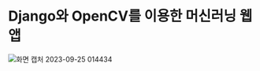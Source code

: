 # Django와 OpenCV를 이용한 머신러닝 웹 앱


![화면 캡처 2023-09-25 014434](https://github.com/MegaZizon/openCV-with-Django/assets/105596059/0313c9a7-6bb3-443b-8dad-e77d6b72da41)
